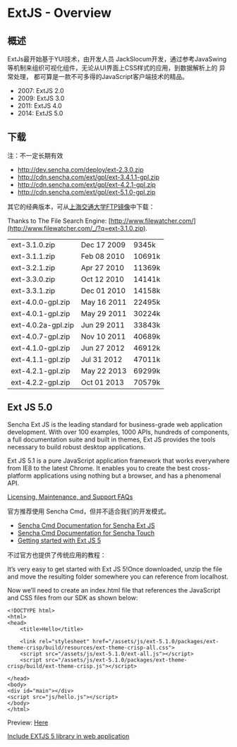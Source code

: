 # ExtJS - Overview

## 概述

ExtJs最开始基于YUI技术，由开发人员 JackSlocum开发，通过参考JavaSwing等机制来组织可视化组件，无论从UI界面上CSS样式的应用，到数据解析上的
异常处理， 都可算是一款不可多得的JavaScript客户端技术的精品。

* 2007: ExtJS 2.0
* 2009: ExtJS 3.0
* 2011: ExtJS 4.0
* 2014: ExtJS 5.0

## 下载

注：不一定长期有效

* http://dev.sencha.com/deploy/ext-2.3.0.zip
* http://cdn.sencha.com/ext/gpl/ext-3.4.1.1-gpl.zip
* http://cdn.sencha.com/ext/gpl/ext-4.2.1-gpl.zip
* http://cdn.sencha.com/ext/gpl/ext-5.1.0-gpl.zip

其它的经典版本，可从[上海交通大学](http://www.sjtu.edu.cn)[FTP镜像](ftp://ftp.sjtu.edu.cn/pub/.mirror6/ftp.freebsd.org/ports/distfiles/)中下载：

Thanks to The File Search Engine: [http://www.filewatcher.com/](http://www.filewatcher.com/_/?q=ext-3.1.0.zip).

<table class="dataintable"><tbody>
<tr>
<td>ext-3.1.0.zip</td>
<td>Dec 17  2009</td>
<td>   9345k</td>
</tr>
<tr>
<td>ext-3.1.1.zip</td>
<td>Feb 08  2010</td>
<td>  10691k</td>
</tr>
<tr>
<td>ext-3.2.1.zip</td>
<td>Apr 27  2010</td>
<td>  11369k</td>
</tr>
<tr>
<td>ext-3.3.0.zip</td>
<td>Oct 12  2010</td>
<td>  14141k</td>
</tr>
<tr>
<td>ext-3.3.1.zip</td>
<td>Dec 01  2010</td>
<td>  14158k</td>
</tr>
<tr>
<td>ext-4.0.0-gpl.zip</td>
<td>May 16  2011</td>
<td> 22495k</td>
</tr>
<tr>
<td>ext-4.0.1-gpl.zip</td>
<td>May 29  2011</td>
<td> 30224k</td>
</tr>
<tr>
<td>ext-4.0.2a-gpl.zip </td>
<td> Jun 29  2011 </td>
<td> 33843k</td>
</tr>
<tr>
<td>ext-4.0.7-gpl.zip</td>
<td> Nov 10  2011 </td>
<td> 40689k</td>
</tr>
<tr>
<td>ext-4.1.0-gpl.zip</td>
<td> Jun 27  2012 </td>
<td> 46912k</td>
</tr>
<tr>
<td>ext-4.1.1-gpl.zip</td>
<td> Jul 31  2012 </td>
<td> 47011k</td>
</tr>
<tr>
<td>ext-4.2.1-gpl.zip</td>
<td> May 22  2013 </td>
<td> 69299k</td>
</tr>
<tr>
<td>ext-4.2.2-gpl.zip</td>
<td> Oct 01  2013 </td>
<td> 70579k</td>
</tr>
</tbody></table>

## Ext JS 5.0

Sencha Ext JS is the leading standard for business-grade web application development. With over 100 examples, 1000 APIs,
hundreds of components, a full documentation suite and built in themes, Ext JS provides the tools necessary to build
robust desktop applications.

Ext JS 5.1 is a pure JavaScript application framework that works everywhere from IE8 to the latest Chrome. It enables you
to create the best cross-platform applications using nothing but a browser, and has a phenomenal API.

[Licensing, Maintenance, and Support FAQs](http://www.sencha.com/support/faqs/)

官方推荐使用 Sencha Cmd，但并不适合我们的开发模式。

* [Sencha Cmd Documentation for Sencha Ext JS](http://docs.sencha.com/cmd/5.x/intro_to_cmd.html)
* [Sencha Cmd Documentation for Sencha Touch](http://docs.sencha.com/touch/#!/guide/command)
* [Getting started with Ext JS 5](http://docs.sencha.com/extjs/5.1/getting_started/getting_started.html)

不过官方也提供了传统应用的教程：

It’s very easy to get started with Ext JS 5!Once downloaded, unzip the file and move the resulting folder somewhere you can reference from localhost.

Now we’ll need to create an index.html file that references the JavaScript and CSS files from our SDK as shown below:

```markup
<!DOCTYPE html>
<html>
<head>
    <title>Hello</title>

    <link rel="stylesheet" href="/assets/js/ext-5.1.0/packages/ext-theme-crisp/build/resources/ext-theme-crisp-all.css">
    <script src="/assets/js/ext-5.1.0/ext-all.js"></script>
    <script src="/assets/js/ext-5.1.0/packages/ext-theme-crisp/build/ext-theme-crisp.js"></script>

</head>
<body>
<div id="main"></div>
<script src="js/hello.js"></script>
</body>
</html>
```

Preview: [Here](/lab/ext/hello.html)


<i class="fa fa-stack-overflow"></i> [Include EXTJS 5 library in web application](http://stackoverflow.com/a/28051326/4766670)



